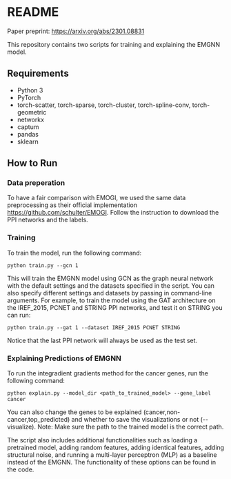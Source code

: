 # README
Paper preprint: https://arxiv.org/abs/2301.08831

This repository contains two scripts for training and explaining the EMGNN model.

## Requirements
- Python 3
- PyTorch
- torch-scatter, torch-sparse, torch-cluster, torch-spline-conv, torch-geometric
- networkx
- captum
- pandas
- sklearn

## How to Run


### Data preperation 

To have a fair comparison with EMOGI, we used the same data preprocessing as their official implementation https://github.com/schulter/EMOGI. Follow the instruction to download the PPI networks and the labels.

### Training

To train the model, run the following command:

    python train.py --gcn 1 

This will train the EMGNN model using GCN as the graph neural network with the default settings and the datasets specified in the script. You can also specify different settings and datasets by passing in command-line arguments. For example, to train the model using the GAT architecture on the IREF_2015, PCNET and STRING PPI networks, and test it on STRING you can run:

    python train.py --gat 1 --dataset IREF_2015 PCNET STRING

Notice that the last PPI network will always be used as the test set.

### Explaining Predictions of EMGNN

To run the integradient gradients method for the cancer genes, run the following command:

    python explain.py --model_dir <path_to_trained_model> --gene_label cancer

You can also change the genes to be explained (cancer,non-cancer,top_predicted) and whether to save the visualizations or not (--visualize).
Note: Make sure the path to the trained model is the correct path.

The script also includes additional functionalities such as loading a pretrained model, adding random features, adding identical features, adding structural noise, and running a multi-layer perceptron (MLP) as a baseline instead of the EMGNN. The functionality of these options can be found in the code.

